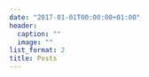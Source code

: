 ```yaml
---
date: "2017-01-01T00:00:00+01:00"
header:
  caption: ""
  image: ""
list_format: 2
title: Posts
---
```

